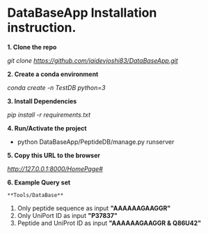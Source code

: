 # DataBaseApp Installation instruction. 

**1. Clone the repo** 

  *git clone https://github.com/jaidevjoshi83/DataBaseApp.git*
  
 **2. Create a conda environment** 
 
   *conda create -n TestDB python=3*
  
 **3. Install Dependencies** 
 
  *pip install -r requirements.txt*
  
 **4. Run/Activate the project**
 
  * python DataBaseApp/PeptideDB/manage.py runserver

 **5. Copy this URL to the browser**
 
  *http://127.0.0.1:8000/HomePage#*
  
 **6. Example Query set**
 
    **Tools/DataBase**
 
  1. Only peptide sequence as input **"AAAAAAGAAGGR"**
  2. Only UniPort ID as input **"P37837"**
  3. Peptide and UniProt ID as input **"AAAAAAGAAGGR & Q86U42"**
 
   
    
    

